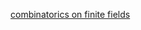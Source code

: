 [combinatorics on finite fields](https://people.math.harvard.edu/~landesman/assets/counting-points-over-finite-fields.pdf)
